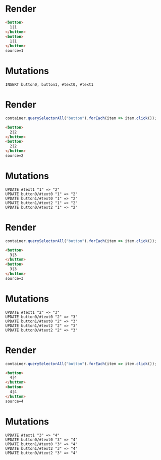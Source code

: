 # Render
```html
<button>
  1|1
</button>
<button>
  1|1
</button>
source=1
```

# Mutations
```
INSERT button0, button1, #text0, #text1
```

# Render
```js
container.querySelectorAll("button").forEach(item => item.click());
```
```html
<button>
  2|2
</button>
<button>
  2|2
</button>
source=2
```

# Mutations
```
UPDATE #text1 "1" => "2"
UPDATE button0/#text0 "1" => "2"
UPDATE button1/#text0 "1" => "2"
UPDATE button1/#text2 "1" => "2"
UPDATE button0/#text2 "1" => "2"
```

# Render
```js
container.querySelectorAll("button").forEach(item => item.click());
```
```html
<button>
  3|3
</button>
<button>
  3|3
</button>
source=3
```

# Mutations
```
UPDATE #text1 "2" => "3"
UPDATE button0/#text0 "2" => "3"
UPDATE button1/#text0 "2" => "3"
UPDATE button1/#text2 "2" => "3"
UPDATE button0/#text2 "2" => "3"
```

# Render
```js
container.querySelectorAll("button").forEach(item => item.click());
```
```html
<button>
  4|4
</button>
<button>
  4|4
</button>
source=4
```

# Mutations
```
UPDATE #text1 "3" => "4"
UPDATE button0/#text0 "3" => "4"
UPDATE button1/#text0 "3" => "4"
UPDATE button1/#text2 "3" => "4"
UPDATE button0/#text2 "3" => "4"
```